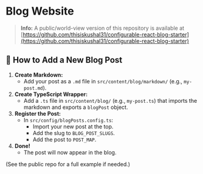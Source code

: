 # Blog Website

> **Info:** A public/world-view version of this repository is available at [https://github.com/thisiskushal31/configurable-react-blog-starter](https://github.com/thisiskushal31/configurable-react-blog-starter)

## 📝 How to Add a New Blog Post

1. **Create Markdown:**
   - Add your post as a `.md` file in `src/content/blog/markdown/` (e.g., `my-post.md`).
2. **Create TypeScript Wrapper:**
   - Add a `.ts` file in `src/content/blog/` (e.g., `my-post.ts`) that imports the markdown and exports a `blogPost` object.
3. **Register the Post:**
   - In `src/config/blogPosts.config.ts`:
     - Import your new post at the top.
     - Add the slug to `BLOG_POST_SLUGS`.
     - Add the post to `POST_MAP`.
4. **Done!**
   - The post will now appear in the blog.

(See the public repo for a full example if needed.)